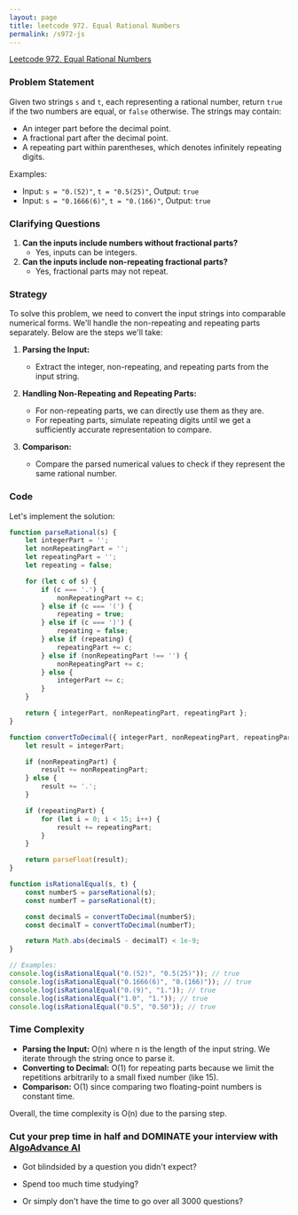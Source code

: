 ```yaml
---
layout: page
title: leetcode 972. Equal Rational Numbers
permalink: /s972-js
---
```

[Leetcode 972. Equal Rational Numbers](https://algoadvance.github.io/algoadvance/l972)
### Problem Statement

Given two strings `s` and `t`, each representing a rational number, return `true` if the two numbers are equal, or `false` otherwise. The strings may contain:
- An integer part before the decimal point.
- A fractional part after the decimal point.
- A repeating part within parentheses, which denotes infinitely repeating digits.

Examples:
- Input: `s = "0.(52)"`, `t = "0.5(25)"`, Output: `true`
- Input: `s = "0.1666(6)"`, `t = "0.(166)"`, Output: `true`

### Clarifying Questions
1. **Can the inputs include numbers without fractional parts?**
   - Yes, inputs can be integers.
2. **Can the inputs include non-repeating fractional parts?**
   - Yes, fractional parts may not repeat.

### Strategy

To solve this problem, we need to convert the input strings into comparable numerical forms. We'll handle the non-repeating and repeating parts separately. Below are the steps we'll take:

1. **Parsing the Input:**
   - Extract the integer, non-repeating, and repeating parts from the input string.
   
2. **Handling Non-Repeating and Repeating Parts:**
   - For non-repeating parts, we can directly use them as they are.
   - For repeating parts, simulate repeating digits until we get a sufficiently accurate representation to compare.

3. **Comparison:**
   - Compare the parsed numerical values to check if they represent the same rational number.

### Code

Let's implement the solution:

```javascript
function parseRational(s) {
    let integerPart = '';
    let nonRepeatingPart = '';
    let repeatingPart = '';
    let repeating = false;

    for (let c of s) {
        if (c === '.') {
            nonRepeatingPart += c;
        } else if (c === '(') {
            repeating = true;
        } else if (c === ')') {
            repeating = false;
        } else if (repeating) {
            repeatingPart += c;
        } else if (nonRepeatingPart !== '') {
            nonRepeatingPart += c;
        } else {
            integerPart += c;
        }
    }

    return { integerPart, nonRepeatingPart, repeatingPart };
}

function convertToDecimal({ integerPart, nonRepeatingPart, repeatingPart }) {
    let result = integerPart;

    if (nonRepeatingPart) {
        result += nonRepeatingPart;
    } else {
        result += '.';
    }

    if (repeatingPart) {
        for (let i = 0; i < 15; i++) {
            result += repeatingPart;
        }
    }

    return parseFloat(result);
}

function isRationalEqual(s, t) {
    const numberS = parseRational(s);
    const numberT = parseRational(t);

    const decimalS = convertToDecimal(numberS);
    const decimalT = convertToDecimal(numberT);

    return Math.abs(decimalS - decimalT) < 1e-9;
}

// Examples:
console.log(isRationalEqual("0.(52)", "0.5(25)")); // true
console.log(isRationalEqual("0.1666(6)", "0.(166)")); // true
console.log(isRationalEqual("0.(9)", "1.")); // true
console.log(isRationalEqual("1.0", "1.")); // true
console.log(isRationalEqual("0.5", "0.50")); // true
```

### Time Complexity

- **Parsing the Input:** O(n) where n is the length of the input string. We iterate through the string once to parse it.
- **Converting to Decimal:** O(1) for repeating parts because we limit the repetitions arbitrarily to a small fixed number (like 15).
- **Comparison:** O(1) since comparing two floating-point numbers is constant time.

Overall, the time complexity is O(n) due to the parsing step.


### Cut your prep time in half and DOMINATE your interview with [AlgoAdvance AI](https://algoAdvance.com)

- Got blindsided by a question you didn't expect?

- Spend too much time studying?

- Or simply don't have the time to go over all 3000 questions?

